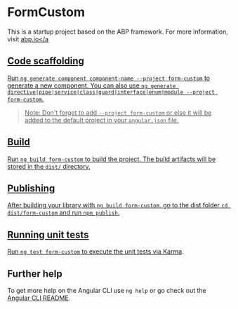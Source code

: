 # FormCustom

This is a startup project based on the ABP framework. For more information, visit <a href="https://abp.io/" target="_blank">abp.io</a

## Code scaffolding

Run `ng generate component component-name --project form-custom` to generate a new component. You can also use `ng generate directive|pipe|service|class|guard|interface|enum|module --project form-custom`.
> Note: Don't forget to add `--project form-custom` or else it will be added to the default project in your `angular.json` file. 

## Build

Run `ng build form-custom` to build the project. The build artifacts will be stored in the `dist/` directory.

## Publishing

After building your library with `ng build form-custom`, go to the dist folder `cd dist/form-custom` and run `npm publish`.

## Running unit tests

Run `ng test form-custom` to execute the unit tests via [Karma](https://karma-runner.github.io).

## Further help

To get more help on the Angular CLI use `ng help` or go check out the [Angular CLI README](https://github.com/angular/angular-cli/blob/master/README.md).
